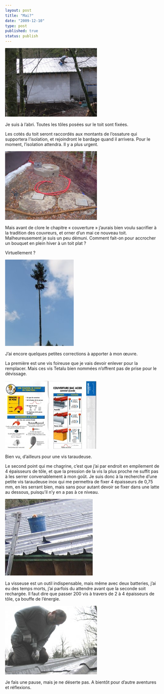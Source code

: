 ```yaml
---
layout: post
title: "Mai?"
date: "2009-12-10"
type: post
published: true
status: publish
---
```


 ![img_09661](/images/2009/12/img_09661-300x224.jpg "img_09661")

Je suis à l’abri. Toutes les tôles posées sur le toit sont fixées. 

Les cotés du toit seront raccordés aux montants de l’ossature qui supportera l’isolation, et rejoindront le bardage quand il arrivera. Pour le moment, l’isolation attendra. Il y a plus urgent.

![img_0895](/images/2009/12/img_0895-300x224.jpg "img_0895")

Mais avant de clore le chapitre « couverture » j’aurais bien voulu sacrifier à la tradition des couvreurs, et orner d’un mai ce nouveau toit. Malheureusement je suis un peu démuni. Comment fait-on pour accrocher un bouquet en plein hiver à un toit plat ?

Virtuellement ?

![meiboom](/images/2009/12/meiboom.jpeg "meiboom")

J’ai encore quelques petites corrections à apporter à mon œuvre.

La première est une vis foireuse que je vais devoir enlever pour la remplacer. Mais ces vis Tetalu bien nommées n’offrent pas de prise pour le dévissage.

![img455](/images/2009/12/img455-300x223.jpg "img455")

Bien vu, d’ailleurs pour une vis taraudeuse.

Le second point qui me chagrine, c’est que j’ai par endroit en empilement de 4 épaisseurs de tôle, et que la pression de la vis la plus proche ne suffit pas à les serrer convenablement à mon goût. Je suis donc à la recherche d’une petite vis taraudeuse inox qui me permettra de fixer 4 épaisseurs de 0,75 mm, en les serrant bien, mais sans pour autant devoir se fixer dans une latte au dessous, puisqu’il n’y en a pas à ce niveau.

![img_0963](/images/2009/12/img_0963.jpg "img_0963")

La visseuse est un outil indispensable, mais même avec deux batteries, j’ai eu des temps morts, j’ai parfois du attendre avant que la seconde soit rechargée. Il faut dire que passer 200 vis à travers de 2 à 4 épaisseurs de tôle, ça bouffe de l’énergie.

![img_0967](/images/2009/12/img_0967-300x224.jpg "img_0967")

Je fais une pause, mais je ne déserte pas. A bientôt pour d’autre aventures et réflexions.
